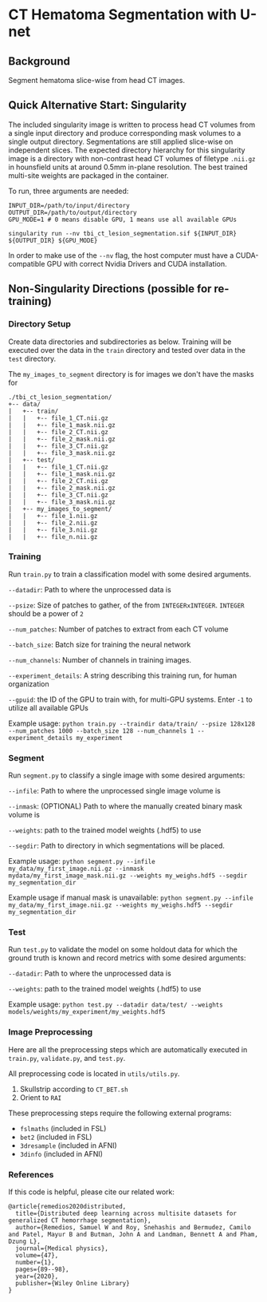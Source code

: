 # CT Hematoma Segmentation with U-net
## Background
Segment hematoma slice-wise from head CT images.


## Quick Alternative Start: Singularity
The included singularity image is written to process head CT volumes from a single input directory and produce corresponding mask volumes to a single output directory. Segmentations are still applied slice-wise on independent slices. The expected directory hierarchy for this singularity image is a directory with non-contrast head CT volumes of filetype `.nii.gz` in hounsfield units at around 0.5mm in-plane resolution. The best trained multi-site weights are packaged in the container.

To run, three arguments are needed:
```
INPUT_DIR=/path/to/input/directory
OUTPUT_DIR=/path/to/output/directory
GPU_MODE=1 # 0 means disable GPU, 1 means use all available GPUs
```
`singularity run --nv tbi_ct_lesion_segmentation.sif ${INPUT_DIR} ${OUTPUT_DIR} ${GPU_MODE}`

In order to make use of the `--nv` flag, the host computer must have a CUDA-compatible GPU with correct Nvidia Drivers and CUDA installation.

## Non-Singularity Directions (possible for re-training)

### Directory Setup
Create data directories and subdirectories as below. Training will be 
executed over the data in the `train` directory and tested over data in 
the `test` directory.

The `my_images_to_segment` directory is for images we don't have the masks for

```
./tbi_ct_lesion_segmentation/
+-- data/
|   +-- train/
|   |   +-- file_1_CT.nii.gz
|   |   +-- file_1_mask.nii.gz
|   |   +-- file_2_CT.nii.gz
|   |   +-- file_2_mask.nii.gz
|   |   +-- file_3_CT.nii.gz
|   |   +-- file_3_mask.nii.gz
|   +-- test/
|   |   +-- file_1_CT.nii.gz
|   |   +-- file_1_mask.nii.gz
|   |   +-- file_2_CT.nii.gz
|   |   +-- file_2_mask.nii.gz
|   |   +-- file_3_CT.nii.gz
|   |   +-- file_3_mask.nii.gz
|   +-- my_images_to_segment/
|   |   +-- file_1.nii.gz
|   |   +-- file_2.nii.gz
|   |   +-- file_3.nii.gz
|   |   +-- file_n.nii.gz
```
### Training

Run `train.py` to train a classification model with some desired arguments.

`--datadir`: Path to where the unprocessed data is

`--psize`: Size of patches to gather, of the from `INTEGERxINTEGER`.  `INTEGER` should be a power of `2`

`--num_patches`: Number of patches to extract from each CT volume

`--batch_size`: Batch size for training the neural network

`--num_channels`: Number of channels in training images.

`--experiment_details`: A string describing this training run, for human organization

`--gpuid`: the ID of the GPU to train with, for multi-GPU systems. Enter `-1` to utilize all available GPUs

Example usage:
`python train.py --traindir data/train/ --psize 128x128 --num_patches 1000 --batch_size 128 --num_channels 1 --experiment_details my_experiment`

### Segment 

Run `segment.py` to classify a single image with some desired arguments:

`--infile`: Path to where the unprocessed single image volume is

`--inmask`: (OPTIONAL) Path to where the manually created binary mask volume is

`--weights`: path to the trained model weights (.hdf5) to use

`--segdir`: Path to directory in which segmentations will be placed.

Example usage:
`python segment.py --infile my_data/my_first_image.nii.gz --inmask mydata/my_first_image_mask.nii.gz --weights my_weighs.hdf5 --segdir my_segmentation_dir`

Example usage if manual mask is unavailable:
`python segment.py --infile my_data/my_first_image.nii.gz --weights my_weighs.hdf5 --segdir my_segmentation_dir`

### Test 

Run `test.py` to validate the model on some holdout data for which the ground truth is known and record metrics with some desired arguments:

`--datadir`: Path to where the unprocessed data is

`--weights`: path to the trained model weights (.hdf5) to use

Example usage:
`python test.py --datadir data/test/ --weights models/weights/my_experiment/my_weights.hdf5`

### Image Preprocessing
Here are all the preprocessing steps which are automatically executed in `train.py`, `validate.py`, and `test.py`.

All preprocessing code is located in `utils/utils.py`.

1) Skullstrip according to `CT_BET.sh`
2) Orient to `RAI`

These preprocessing steps require the following external programs:
- `fslmaths` (included in FSL)
- `bet2` (included in FSL)
- `3dresample` (included in AFNI)
- `3dinfo` (included in AFNI)

### References
If this code is helpful, please cite our related work:
```
@article{remedios2020distributed,
  title={Distributed deep learning across multisite datasets for generalized CT hemorrhage segmentation},
  author={Remedios, Samuel W and Roy, Snehashis and Bermudez, Camilo and Patel, Mayur B and Butman, John A and Landman, Bennett A and Pham, Dzung L},
  journal={Medical physics},
  volume={47},
  number={1},
  pages={89--98},
  year={2020},
  publisher={Wiley Online Library}
}
```
